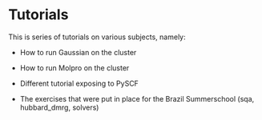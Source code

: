 # Tutorials

This is series of tutorials on various subjects, namely:

* How to run Gaussian on the cluster 

* How to run Molpro on the cluster 

* Different tutorial exposing to PySCF

* The exercises that were put in place
  for the Brazil Summerschool (sqa, hubbard_dmrg, solvers)

